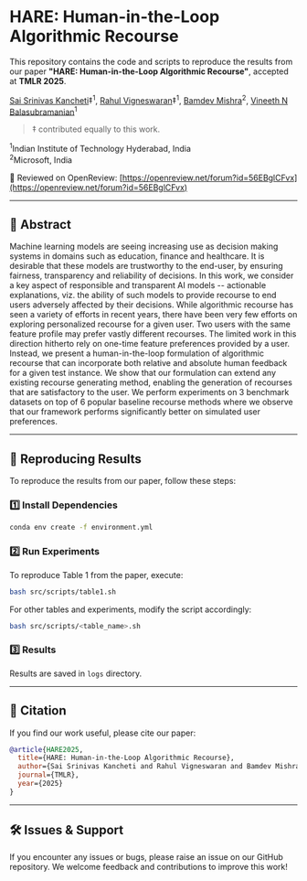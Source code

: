# HARE: Human-in-the-Loop Algorithmic Recourse

This repository contains the code and scripts to reproduce the results from our paper **"HARE: Human-in-the-Loop Algorithmic Recourse"**, accepted at **TMLR 2025**.


[Sai Srinivas Kancheti](https://ksais.github.io/)‡<sup>1</sup>, [Rahul Vigneswaran](https://rahulvigneswaran.github.io/)‡<sup>1</sup>, [Bamdev Mishra](https://bamdevmishra.in/)<sup>2</sup>, [Vineeth N Balasubramanian](https://people.iith.ac.in/vineethnb/)<sup>1</sup>

>‡ contributed equally to this work. 

<sup>1</sup>Indian Institute of Technology Hyderabad, India  
<sup>2</sup>Microsoft, India  

📄 Reviewed on OpenReview: [https://openreview.net/forum?id=56EBglCFvx](https://openreview.net/forum?id=56EBglCFvx)

---

## 🔹 Abstract

Machine learning models are seeing increasing use as decision making systems in domains such as education, finance and healthcare. It is desirable that these models are trustworthy to the end-user, by ensuring fairness, transparency and reliability of decisions. In this work, we consider a key aspect of responsible and transparent AI models -- actionable explanations, viz. the ability of such models to provide recourse to end users adversely affected by their decisions. While algorithmic recourse has seen a variety of efforts in recent years, there have been very few efforts on exploring personalized recourse for a given user. Two users with the same feature profile may prefer vastly different recourses. The limited work in this direction hitherto rely on one-time feature preferences provided by a user. Instead, we present a human-in-the-loop formulation of algorithmic recourse that can incorporate both relative and absolute human feedback for a given test instance. We show that our formulation can extend any existing recourse generating method, enabling the generation of recourses that are satisfactory to the user. We perform experiments on 3 benchmark datasets on top of 6 popular baseline recourse methods where we observe that our framework performs significantly better on simulated user preferences.

---

## 🚀 Reproducing Results

To reproduce the results from our paper, follow these steps:

### 1️⃣ Install Dependencies

```bash
conda env create -f environment.yml
```

### 2️⃣ Run Experiments

To reproduce Table 1 from the paper, execute:

```bash
bash src/scripts/table1.sh
```

For other tables and experiments, modify the script accordingly:

```bash
bash src/scripts/<table_name>.sh
```
### 3️⃣ Results
Results are saved in `logs` directory.

---

## 📌 Citation

If you find our work useful, please cite our paper:

```bibtex
@article{HARE2025,
  title={HARE: Human-in-the-Loop Algorithmic Recourse},
  author={Sai Srinivas Kancheti and Rahul Vigneswaran and Bamdev Mishra and Vineeth N Balasubramanian},
  journal={TMLR},
  year={2025}
}
```
---

## 🛠️ Issues & Support

If you encounter any issues or bugs, please raise an issue on our GitHub repository. We welcome feedback and contributions to improve this work!
